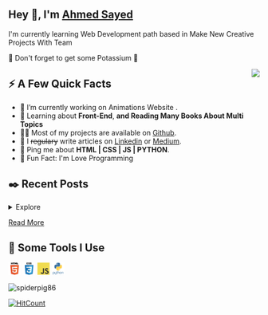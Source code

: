 <h2>Hey 👋, I'm <a href="">Ahmed Sayed</a></h2>
<p>I'm currently learning Web Development path based in Make New Creative Projects With Team</p>
<p></a> <a href="https://instagram.com/a.s9.1.1?igshid===NTc4MTIwNjQ2YQ"></a>
<p>🍌 Don't forget to get some Potassium 🍌</p>
<img align="right" src="https://media1.giphy.com/media/13HgwGsXF0aiGY/giphy.gif" />
<h2>⚡️ A Few Quick Facts</h2>
<ul>
<li>🔭 I’m currently working on Animations Website </a>.</li>
<li>🧐 Learning about <strong>Front-End</strong>, <strong>and Reading Many Books About Multi Topics</strong></li>
<li>👨‍💻 Most of my projects are available on <a href="https://github.com/AhmedSayed911">Github</a>.</li>
<li>📝 I <del>regulary</del> write articles on <a href="https://www.linkedin.com/in/ahmed-sayed-shalaby-799060282/">Linkedin</a> or <a href="https://medium.com/@ahmedsayedshalaby">Medium</a>.</li>
<li>💬 Ping me about <strong>HTML | CSS | JS | PYTHON</strong>.</li>
<li>🎉 Fun Fact: I'm Love Programming</li>
</ul>
<h2>✒️ Recent Posts</h2>
<details>
    <summary>Explore</summary>
    <li><a href="https://www.facebook.com/groups/ElzeroWebSchool/permalink//5359710137491340">How To Start Learn Programming From Phone</a></li>
    <li><a href="https://medium.com/@ahmedsayedshalaby/this-is-my-first-article-on-medium-com-2d3b131f64a2">The Uses Of Normalize File</a></li>
    <li><a href="https://medium.com/@ahmedsayedshalaby/the-most-important-3-ِacademies-to-learn-programming-in-2023-3d1128c8b961">Top 3 Websites To learn programming in Arabic</a></li>
    <li><a href="https://medium.com/@ahmedsayedshalaby/top-10-websites-to-help-you-program-css-in-2023-20a6f932ee2c">Best 10 Css Tools In 2023</a></li>
</details>
<p><a target="_blank" href="https://blog.stanleylim.me">Read More</a></p>
<h2>🚀 Some Tools I Use</h2>
<p align="left">
<img src="https://raw.githubusercontent.com/devicons/devicon/master/icons/html5/html5-original-wordmark.svg" alt="python" width="25" height="25" />
<img src="https://raw.githubusercontent.com/devicons/devicon/master/icons/css3/css3-original-wordmark.svg" alt="css3" width="25" height="25" />
<img src="https://raw.githubusercontent.com/devicons/devicon/master/icons/javascript/javascript-original.svg" alt="javascript" width="25" height="25" />
<img src="https://raw.githubusercontent.com/devicons/devicon/master/icons/python/python-original-wordmark.svg" alt="python" width="25" height="25" />
</p>
<img src="https://github-readme-stats.vercel.app/api?username=spiderpig86&show_icons=true&count_private=true" alt="spiderpig86" />
<p><a href="http://hits.dwyl.com/spiderpig86/spiderpig86/spiderpig86.svg?style=flat-square"><img src="https://hits.dwyl.com/spiderpig86/spiderpig86/spiderpig86.svg?style=flat-square" alt="HitCount"></a></p>


